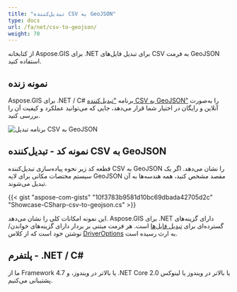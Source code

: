```yaml
---
title: "تبدیل‌کننده CSV به GeoJSON"
type: docs
url: /fa/net/csv-to-geojson/
weight: 70
---
```


از کتابخانه Aspose.GIS برای .NET برای تبدیل فایل‌های CSV به فرمت GeoJSON استفاده کنید.

## **نمونه زنده**

Aspose.GIS برای .NET / C# برنامه ["تبدیل‌کننده CSV به GeoJSON"](https://products.aspose.app/gis/conversion/csv-to-geojson) را به‌صورت آنلاین و رایگان در اختیار شما قرار می‌دهد، جایی که می‌توانید عملکرد و کیفیت آن را بررسی کنید.

![برنامه تبدیل CSV به GeoJSON](conversion.png)

## **نمونه کد - تبدیل‌کننده CSV به GeoJSON**

قطعه کد زیر نحوه پیاده‌سازی تبدیل‌کننده CSV به GeoJSON را نشان می‌دهد. اگر یک سیستم مختصات مکانی برای لایه GeoJSON مقصد مشخص کنید، همه هندسه‌ها به آن تبدیل می‌شوند. 

{{< gist "aspose-com-gists" "10f3783b9581d10bc69dbada42705d2c" "Showcase-CSharp-csv-to-geojson.cs" >}}

این نمونه امکانات کلی را نشان می‌دهد. Aspose.GIS برای .NET دارای گزینه‌های گسترده‌ای برای [تبدیل فایل‌ها](https://docs.aspose.com/gis/net/vector-layers/) است. هر فرمت مبتنی بر بردار دارای گزینه‌های خواندن/نوشتن خود است که از کلاس [DriverOptions](https://reference.aspose.com/gis/net/aspose.gis/driveroptions) به ارث رسیده است.

## **پلتفرم - .NET / C#**

ما از Framework 4.7 یا بالاتر در ویندوز، و .NET Core 2.0 یا بالاتر در ویندوز یا لینوکس پشتیبانی می‌کنیم.
